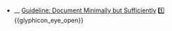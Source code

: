 * __ [Guideline: Document Minimally but Sufficiently]({{baseUrl}}/documentation/guidelines/documentMinimally) :one: <trigger for="pop:documentation-documentMinimally-preview">{{glyphicon_eye_open}}</trigger>

<popover id="pop:documentation-documentMinimally-preview" title="{{glyphicon_eye_open}} Guideline: Document Minimally but Sufficiently" placement="right">
  <div slot="content">
    <include src=".\preview.md" />
  </div>
</popover>
